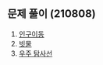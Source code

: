 ## 문제 풀이 (210808)
1. [인구이동](https://yht0827.notion.site/461674135e35499cbdc39d62a0c7d3bc)
2. [빗물](https://yht0827.notion.site/337967af973a41ebace587b100f9e4c9)
3. [우주 탐사선](https://yht0827.notion.site/85df05c7f7524656b6d9864b570f5242)